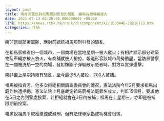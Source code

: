 ```yaml
---
layout: post
title: 南非派軍應對祖馬服刑引發的騷亂　據報有商場被縱火
date: 2021-07-13 02:28:08.000000000 +08:00
link: https://news.rthk.hk/rthk/ch/component/k2/1600446-20210713.htm
categories: rthk
---
```


南非當局部署軍隊，應對前總統祖馬服刑引發的騷亂。

在祖馬家鄉省份一個城市，一個商場在當地星期一被人縱火；有相片顯示部分建築物及車輛亦被人放火，有商舖就被人搶掠。報道形容該城市局勢動盪，當防暴警察在一間被洗劫一空的商場，發射橡膠子彈驅散示威者時，對方以實彈還擊。

南非自上星期持續有騷亂，至今最少6人被殺，200人被捕。

祖馬被指貪污，他多次拒絕相關調查委員會的傳召，憲法法院今年2月要求祖馬出庭作供遭拒絕。憲法法院上月底裁定祖馬藐視法庭罪名成立，判監15個月，要求他在5日之內到警處投案，若拒絕就會在3日內被捕；祖馬在上星期三，亦即是被捕限期前投案。

報道說祖馬爭取獲撤控或減刑，但有法律專家指成功機會很微。
